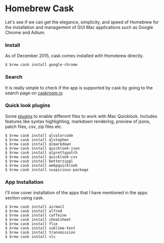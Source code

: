 # Homebrew Cask

Let's see if we can get the elegance, simplicity, and speed of Homebrew for the installation and management of GUI Mac applications such as Google Chrome and Adium.

### Install

As of December 2015, cask comes installed with Homebrew directly.

```
$ brew cask install google-chrome
```

### Search

It is really simple to check if the app is supported by cask by going to the search page on [caskroom.io](http://caskroom.io/)

### Quick look plugins

Some [plugins](https://github.com/sindresorhus/quick-look-plugins) to enable different files to work with Mac Quicklook. Includes features like syntax highlighting, markdown rendering, preview of jsons, patch files, csv, zip files etc.

```
$ brew cask install qlcolorcode
$ brew cask install qlstephen
$ brew cask install qlmarkdown
$ brew cask install quicklook-json
$ brew cask install qlprettypatch
$ brew cask install quicklook-csv
$ brew cask install betterzipql
$ brew cask install webpquicklook
$ brew cask install suspicious-package
```

### App Installation

I'll now cover installation of the apps that I have mentioned in the apps section using cask.

```
$ brew cask install airmail
$ brew cask install alfred
$ brew cask install caffeine
$ brew cask install cheatsheet
$ brew cask install flux
$ brew cask install sublime-text
$ brew cask install transmission
$ brew cask install vlc
```



